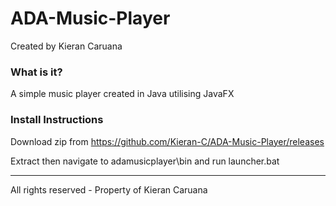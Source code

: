 # ADA-Music-Player
Created by Kieran Caruana

### What is it?
A simple music player created in Java utilising JavaFX

### Install Instructions
Download zip from https://github.com/Kieran-C/ADA-Music-Player/releases

Extract then navigate to adamusicplayer\bin and run launcher.bat

------------

All rights reserved - Property of Kieran Caruana
